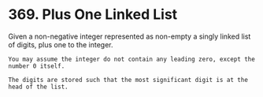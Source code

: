 # 369. Plus One Linked List

Given a non-negative integer represented as non-empty a singly linked list of digits,
        plus one to the integer.

    You may assume the integer do not contain any leading zero, except the number 0 itself.

    The digits are stored such that the most significant digit is at the head of the list.